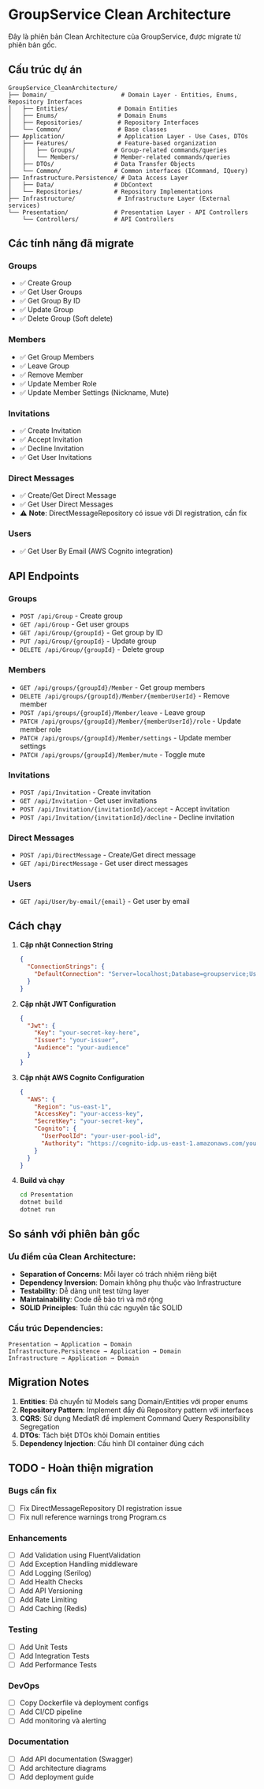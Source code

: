# GroupService Clean Architecture

Đây là phiên bản Clean Architecture của GroupService, được migrate từ phiên bản gốc.

## Cấu trúc dự án

```
GroupService_CleanArchitecture/
├── Domain/                     # Domain Layer - Entities, Enums, Repository Interfaces
│   ├── Entities/              # Domain Entities
│   ├── Enums/                 # Domain Enums
│   ├── Repositories/          # Repository Interfaces
│   └── Common/                # Base classes
├── Application/               # Application Layer - Use Cases, DTOs
│   ├── Features/              # Feature-based organization
│   │   ├── Groups/           # Group-related commands/queries
│   │   └── Members/          # Member-related commands/queries
│   ├── DTOs/                 # Data Transfer Objects
│   └── Common/               # Common interfaces (ICommand, IQuery)
├── Infrastructure.Persistence/ # Data Access Layer
│   ├── Data/                 # DbContext
│   └── Repositories/         # Repository Implementations
├── Infrastructure/            # Infrastructure Layer (External services)
└── Presentation/             # Presentation Layer - API Controllers
    └── Controllers/          # API Controllers
```

## Các tính năng đã migrate

### Groups
- ✅ Create Group
- ✅ Get User Groups
- ✅ Get Group By ID
- ✅ Update Group
- ✅ Delete Group (Soft delete)

### Members
- ✅ Get Group Members
- ✅ Leave Group
- ✅ Remove Member
- ✅ Update Member Role
- ✅ Update Member Settings (Nickname, Mute)

### Invitations
- ✅ Create Invitation
- ✅ Accept Invitation
- ✅ Decline Invitation
- ✅ Get User Invitations

### Direct Messages
- ✅ Create/Get Direct Message
- ✅ Get User Direct Messages
- ⚠️ **Note**: DirectMessageRepository có issue với DI registration, cần fix

### Users
- ✅ Get User By Email (AWS Cognito integration)

## API Endpoints

### Groups
- `POST /api/Group` - Create group
- `GET /api/Group` - Get user groups
- `GET /api/Group/{groupId}` - Get group by ID
- `PUT /api/Group/{groupId}` - Update group
- `DELETE /api/Group/{groupId}` - Delete group

### Members
- `GET /api/groups/{groupId}/Member` - Get group members
- `DELETE /api/groups/{groupId}/Member/{memberUserId}` - Remove member
- `POST /api/groups/{groupId}/Member/leave` - Leave group
- `PATCH /api/groups/{groupId}/Member/{memberUserId}/role` - Update member role
- `PATCH /api/groups/{groupId}/Member/settings` - Update member settings
- `PATCH /api/groups/{groupId}/Member/mute` - Toggle mute

### Invitations
- `POST /api/Invitation` - Create invitation
- `GET /api/Invitation` - Get user invitations
- `POST /api/Invitation/{invitationId}/accept` - Accept invitation
- `POST /api/Invitation/{invitationId}/decline` - Decline invitation

### Direct Messages
- `POST /api/DirectMessage` - Create/Get direct message
- `GET /api/DirectMessage` - Get user direct messages

### Users
- `GET /api/User/by-email/{email}` - Get user by email

## Cách chạy

1. **Cập nhật Connection String**
   ```json
   {
     "ConnectionStrings": {
       "DefaultConnection": "Server=localhost;Database=groupservice;User=root;Password=yourpassword;"
     }
   }
   ```

2. **Cập nhật JWT Configuration**
   ```json
   {
     "Jwt": {
       "Key": "your-secret-key-here",
       "Issuer": "your-issuer",
       "Audience": "your-audience"
     }
   }
   ```

3. **Cập nhật AWS Cognito Configuration**
   ```json
   {
     "AWS": {
       "Region": "us-east-1",
       "AccessKey": "your-access-key",
       "SecretKey": "your-secret-key",
       "Cognito": {
         "UserPoolId": "your-user-pool-id",
         "Authority": "https://cognito-idp.us-east-1.amazonaws.com/your-user-pool-id"
       }
     }
   }
   ```

4. **Build và chạy**
   ```bash
   cd Presentation
   dotnet build
   dotnet run
   ```

## So sánh với phiên bản gốc

### Ưu điểm của Clean Architecture:
- **Separation of Concerns**: Mỗi layer có trách nhiệm riêng biệt
- **Dependency Inversion**: Domain không phụ thuộc vào Infrastructure
- **Testability**: Dễ dàng unit test từng layer
- **Maintainability**: Code dễ bảo trì và mở rộng
- **SOLID Principles**: Tuân thủ các nguyên tắc SOLID

### Cấu trúc Dependencies:
```
Presentation → Application → Domain
Infrastructure.Persistence → Application → Domain
Infrastructure → Application → Domain
```

## Migration Notes

1. **Entities**: Đã chuyển từ Models sang Domain/Entities với proper enums
2. **Repository Pattern**: Implement đầy đủ Repository pattern với interfaces
3. **CQRS**: Sử dụng MediatR để implement Command Query Responsibility Segregation
4. **DTOs**: Tách biệt DTOs khỏi Domain entities
5. **Dependency Injection**: Cấu hình DI container đúng cách

## TODO - Hoàn thiện migration

### Bugs cần fix
- [ ] Fix DirectMessageRepository DI registration issue
- [ ] Fix null reference warnings trong Program.cs

### Enhancements
- [ ] Add Validation using FluentValidation
- [ ] Add Exception Handling middleware
- [ ] Add Logging (Serilog)
- [ ] Add Health Checks
- [ ] Add API Versioning
- [ ] Add Rate Limiting
- [ ] Add Caching (Redis)

### Testing
- [ ] Add Unit Tests
- [ ] Add Integration Tests
- [ ] Add Performance Tests

### DevOps
- [ ] Copy Dockerfile và deployment configs
- [ ] Add CI/CD pipeline
- [ ] Add monitoring và alerting

### Documentation
- [ ] Add API documentation (Swagger)
- [ ] Add architecture diagrams
- [ ] Add deployment guide
